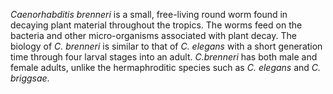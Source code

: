 [//]: # (Created by ./bin/manage_files.pl from ./species/Caenorhabditis_brenneri/Caenorhabditis_brenneri.about.html on Thu Jun 11 13:43:32 2020)
_Caenorhabditis brenneri_ is a small, free-living round worm found in decaying plant material throughout the tropics. The worms feed on the bacteria and other micro-organisms associated with plant decay. The biology of _C. brenneri_ is similar to that of _C. elegans_ with a short generation time through four larval stages into an adult. _C.brenneri_ has both male and female adults, unlike the hermaphroditic species such as _C. elegans_ and _C. briggsae_.
